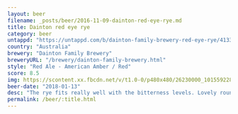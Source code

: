 ```yaml
---
layout: beer
filename: _posts/beer/2016-11-09-dainton-red-eye-rye.md
title: Dainton red eye rye
category: beer
untappd: "https://untappd.com/b/dainton-family-brewery-red-eye-rye/413393"
country: "Australia"
brewery: "Dainton Family Brewery"
breweryURL: "/brewery/dainton-family-brewery.html"
style: "Red Ale - American Amber / Red"
score: 8.5
img: https://scontent.xx.fbcdn.net/v/t1.0-0/p480x480/26230000_10155922800333745_2694729462339903275_n.jpg?_nc_cat=102&_nc_ht=scontent.xx&oh=7e9a7213aeb5f0fb2861df13213d84dc&oe=5D8E3893
beer-date: "2018-01-13"
desc: "The rye fits really well with the bitterness levels. Lovely roundness towards the end. Matches perfectly with what the can says"
permalink: /beer/:title.html
---
```

